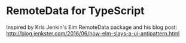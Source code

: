 RemoteData for TypeScript
===
Inspired by Kris Jenkin's Elm RemoteData package and his blog post:
http://blog.jenkster.com/2016/06/how-elm-slays-a-ui-antipattern.html